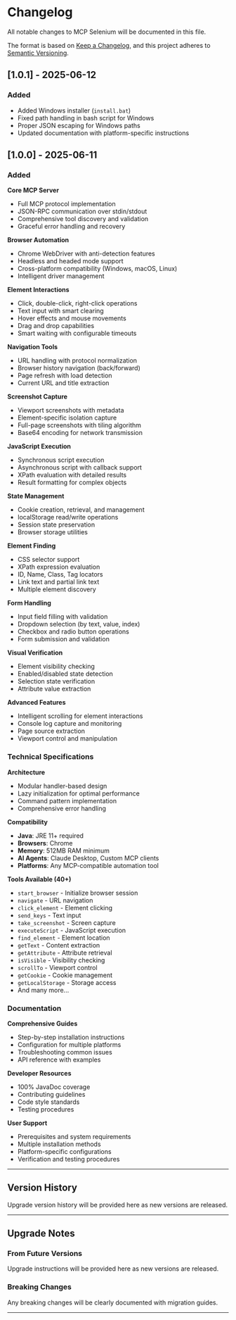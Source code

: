 # Changelog

All notable changes to MCP Selenium will be documented in this file.

The format is based on [Keep a Changelog](https://keepachangelog.com/en/1.0.0/), and this project adheres to [Semantic Versioning](https://semver.org/spec/v2.0.0.html).

## [1.0.1] - 2025-06-12

### Added
- Added Windows installer (`install.bat`)
- Fixed path handling in bash script for Windows
- Proper JSON escaping for Windows paths
- Updated documentation with platform-specific instructions

## [1.0.0] - 2025-06-11

### Added

**Core MCP Server**

- Full MCP protocol implementation
- JSON-RPC communication over stdin/stdout
- Comprehensive tool discovery and validation
- Graceful error handling and recovery

**Browser Automation**

- Chrome WebDriver with anti-detection features
- Headless and headed mode support
- Cross-platform compatibility (Windows, macOS, Linux)
- Intelligent driver management

**Element Interactions**

- Click, double-click, right-click operations
- Text input with smart clearing
- Hover effects and mouse movements
- Drag and drop capabilities
- Smart waiting with configurable timeouts

**Navigation Tools**

- URL handling with protocol normalization
- Browser history navigation (back/forward)
- Page refresh with load detection
- Current URL and title extraction

**Screenshot Capture**

- Viewport screenshots with metadata
- Element-specific isolation capture
- Full-page screenshots with tiling algorithm
- Base64 encoding for network transmission

**JavaScript Execution**

- Synchronous script execution
- Asynchronous script with callback support
- XPath evaluation with detailed results
- Result formatting for complex objects

**State Management**

- Cookie creation, retrieval, and management
- localStorage read/write operations
- Session state preservation
- Browser storage utilities

**Element Finding**

- CSS selector support
- XPath expression evaluation
- ID, Name, Class, Tag locators
- Link text and partial link text
- Multiple element discovery

**Form Handling**

- Input field filling with validation
- Dropdown selection (by text, value, index)
- Checkbox and radio button operations
- Form submission and validation

**Visual Verification**

- Element visibility checking
- Enabled/disabled state detection
- Selection state verification
- Attribute value extraction

**Advanced Features**

- Intelligent scrolling for element interactions
- Console log capture and monitoring
- Page source extraction
- Viewport control and manipulation

### Technical Specifications

**Architecture**

- Modular handler-based design
- Lazy initialization for optimal performance
- Command pattern implementation
- Comprehensive error handling

**Compatibility**

- **Java**: JRE 11+ required
- **Browsers**: Chrome
- **Memory**: 512MB RAM minimum
- **AI Agents**: Claude Desktop, Custom MCP clients
- **Platforms**: Any MCP-compatible automation tool

**Tools Available (40+)**

- `start_browser` - Initialize browser session
- `navigate` - URL navigation
- `click_element` - Element clicking
- `send_keys` - Text input
- `take_screenshot` - Screen capture
- `executeScript` - JavaScript execution
- `find_element` - Element location
- `getText` - Content extraction
- `getAttribute` - Attribute retrieval
- `isVisible` - Visibility checking
- `scrollTo` - Viewport control
- `getCookie` - Cookie management
- `getLocalStorage` - Storage access
- And many more...

### Documentation

**Comprehensive Guides**

- Step-by-step installation instructions
- Configuration for multiple platforms
- Troubleshooting common issues
- API reference with examples

**Developer Resources**

- 100% JavaDoc coverage
- Contributing guidelines
- Code style standards
- Testing procedures

**User Support**

- Prerequisites and system requirements
- Multiple installation methods
- Platform-specific configurations
- Verification and testing procedures

---

## Version History

Upgrade version history will be provided here as new versions are released.

---

## Upgrade Notes

### From Future Versions

Upgrade instructions will be provided here as new versions are released.

### Breaking Changes

Any breaking changes will be clearly documented with migration guides.

---
